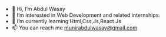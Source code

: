 - 👋 Hi, I’m Abdul Wasay
- 👀 I’m interested in Web Development and related internships.
- 🌱 I’m currently learning Html,Css,Js,React Js
- 📫 You can reach me munirabdulwasay@gmail.com

<!---
abdulwasayhub/abdulwasayhub is a ✨ special ✨ repository because its `README.md` (this file) appears on your GitHub profile.
You can click the Preview link to take a look at your changes.
--->
